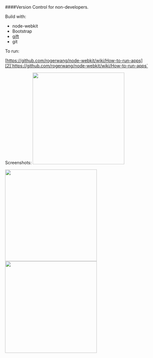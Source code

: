 ####Version Control for non-developers.

 Build with:

 - node-webkit
 - Bootstrap
 - [gift][1]
 - git

To run:

[https://github.com/rogerwang/node-webkit/wiki/How-to-run-apps][2]`https://github.com/rogerwang/node-webkit/wiki/How-to-run-apps`

Screenshots:
<img src="http://imgur.com/QszLh0o.png" style="width: 300px" />

<img src="http://imgur.com/YRR14Qk.png" style="width: 300px" />

<img src="http://imgur.com/UZlGfJ4.png" style="width: 300px" />




  [1]: https://github.com/sentientwaffle/gift
  [2]: https://www.dropbox.com/s/3hem9ly6f0bfuns/Screenshot%202014-01-26%2004.31.07.png